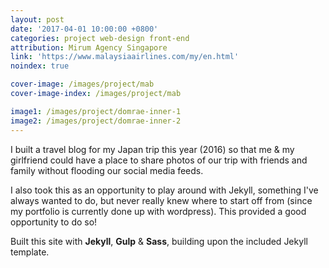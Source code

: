 ```yaml
---
layout: post
date: '2017-04-01 10:00:00 +0800'
categories: project web-design front-end
attribution: Mirum Agency Singapore 
link: 'https://www.malaysiaairlines.com/my/en.html'
noindex: true

cover-image: /images/project/mab
cover-image-index: /images/project/mab

image1: /images/project/domrae-inner-1
image2: /images/project/domrae-inner-2
---
```


I built a travel blog for my Japan trip this year (2016) so that me &amp; my girlfriend could have a place to share photos of our trip with friends and family without flooding our social media feeds.

I also took this as an opportunity to play around with Jekyll, something I've always wanted to do, but never really knew where to start off from (since my portfolio is currently done up with wordpress). This provided a good opportunity to do so!

Built this site with **Jekyll**, **Gulp** & **Sass**, building upon the included Jekyll template.
